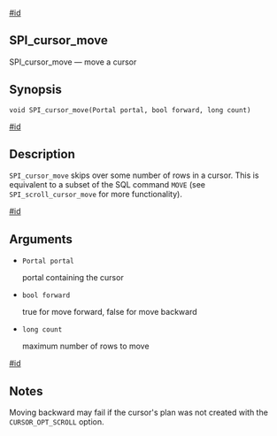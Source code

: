 [#id](#SPI-SPI-CURSOR-MOVE)

## SPI_cursor_move

SPI_cursor_move — move a cursor

## Synopsis

```
void SPI_cursor_move(Portal portal, bool forward, long count)
```

[#id](#id-1.8.12.8.25.5)

## Description

`SPI_cursor_move` skips over some number of rows in a cursor. This is equivalent to a subset of the SQL command `MOVE` (see `SPI_scroll_cursor_move` for more functionality).

[#id](#id-1.8.12.8.25.6)

## Arguments

- `Portal portal`

  portal containing the cursor

- `bool forward`

  true for move forward, false for move backward

- `long count`

  maximum number of rows to move

[#id](#id-1.8.12.8.25.7)

## Notes

Moving backward may fail if the cursor's plan was not created with the `CURSOR_OPT_SCROLL` option.
